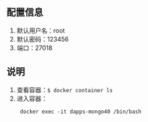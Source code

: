 ## 配置信息

1. 默认用户名：root
2. 默认密码：123456
3. 端口：27018


## 说明
1. 查看容器：```$ docker container ls```
2. 进入容器：
   ```
    docker exec -it dapps-mongo40 /bin/bash
   ```


